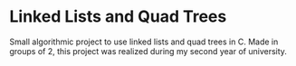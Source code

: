 # Linked Lists and Quad Trees

Small algorithmic project to use linked lists and quad trees in C. Made in groups of 2, this project was realized during my second year of university.
